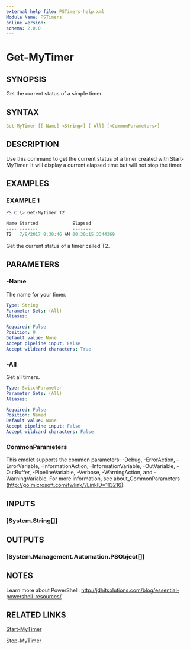 ```yaml
---
external help file: PSTimers-help.xml
Module Name: PSTimers
online version:
schema: 2.0.0
---
```


# Get-MyTimer

## SYNOPSIS

Get the current status of a simple timer.

## SYNTAX

```yaml
Get-MyTimer [[-Name] <String>] [-All] [<CommonParameters>]
```

## DESCRIPTION

Use this command to get the current status of a timer created with Start-MyTimer. It will display a current elapsed time but will not stop the timer.

## EXAMPLES

### EXAMPLE 1

```powershell
PS C:\> Get-MyTimer T2

Name Started             Elapsed 
---- -------             ------- 
T2   7/8/2017 8:30:46 AM 00:30:15.3344369
```

Get the current status of a timer called T2.

## PARAMETERS

### -Name

The name for your timer.

```yaml
Type: String
Parameter Sets: (All)
Aliases:

Required: False
Position: 0
Default value: None
Accept pipeline input: False
Accept wildcard characters: True
```

### -All

Get all timers.

```yaml
Type: SwitchParameter
Parameter Sets: (All)
Aliases:

Required: False
Position: Named
Default value: None
Accept pipeline input: False
Accept wildcard characters: False
```

### CommonParameters

This cmdlet supports the common parameters: -Debug, -ErrorAction, -ErrorVariable, -InformationAction, -InformationVariable, -OutVariable, -OutBuffer, -PipelineVariable, -Verbose, -WarningAction, and -WarningVariable. For more information, see about_CommonParameters (http://go.microsoft.com/fwlink/?LinkID=113216).

## INPUTS

### [System.String[]]

## OUTPUTS

### [System.Management.Automation.PSObject[]]

## NOTES

Learn more about PowerShell:
http://jdhitsolutions.com/blog/essential-powershell-resources/

## RELATED LINKS

[Start-MyTimer](Start-MyTimer.md)

[Stop-MyTimer](Stop-MyTimer.md)


